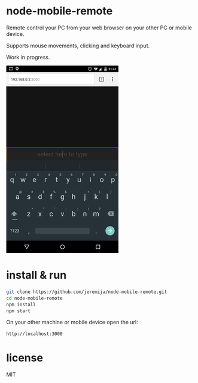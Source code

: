 # node-mobile-remote

Remote control your PC from your web browser on your other PC or mobile device.

Supports mouse movements, clicking and keyboard input.

Work in progress.

![screenshot](screenshot.png)

# install & run

```bash
git clone https://github.com/jeremija/node-mobile-remote.git
cd node-mobile-remote
npm install
npm start
```

On your other machine or mobile device open the url:

```bash
http://localhost:3000
```

# license

MIT
